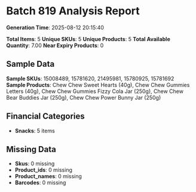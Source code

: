 # Batch 819 Analysis Report

**Generation Time**: 2025-08-12 20:15:40

**Total Items**: 5
**Unique SKUs**: 5
**Unique Products**: 5
**Total Available Quantity**: 7.00
**Near Expiry Products**: 0

## Sample Data
**Sample SKUs**: 15008489, 15781620, 21495981, 15780925, 15781692
**Sample Products**: Chew Chew Sweet Hearts (40g), Chew Chew Gummies Letters (40g), Chew Chew Gummies Fizzy Cola Jar (250g), Chew Chew Bear Buddies Jar (250g), Chew Chew Power Bunny Jar (250g)

## Financial Categories
- **Snacks**: 5 items

## Missing Data
- **Skus**: 0 missing
- **Product_ids**: 0 missing
- **Product_names**: 0 missing
- **Barcodes**: 0 missing
